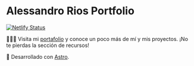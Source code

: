 # Alessandro Rios Portfolio

[![Netlify Status](https://api.netlify.com/api/v1/badges/c867fd61-0628-4e1b-a303-7f34ea81867e/deploy-status)](https://app.netlify.com/sites/alessandrorios/deploys)

👨🏽‍💻 Visita mi [portafolio](https://alessandrorios.com) y conoce un poco más de mí y mis proyectos. ¡No te pierdas la sección de recursos!

🚀 Desarrollado con [Astro](https://astro.build/).

